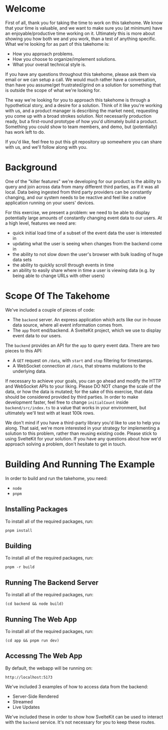 # Welcome

First of all, thank you for taking the time to work on this takehome.  We know that your time is valuable, and we want to make sure you (at minimum) have an enjoyable/productive time working on it.  Ultimately this is more about showing you how both we and you work, than a test of anything specific.  What we're looking for as part of this takehome is:

- How you approach problems.
- How you choose to organize/implement solutions.
- What your overall technical style is.

If you have any questions throughout this takehome, please ask them via email or we can setup a call.  We would much rather have a conversation, than have you assume/get frustrated/grind on a solution for something that is outside the scope of what we're looking for.

The way we're looking for you to approach this takehome is through a hypothetical story, and a desire for a solution.  Think of it like you're working with us, and a product manager is describing the market need, requesting you come up with a broad strokes solution.  Not necessarily production ready, but a first-round prototype of how you'd ultimately build a product.  Something you could show to team members, and demo, but (potentially) has work left to do.

If you'd like, feel free to put this git repository up somewhere you can share with us, and we'll follow along with you.

# Background

One of the "killer features" we're developing for our product is the ability to query and join across data from many different third parties, as if it was all local.  Data being ingested from third party providers can be constantly changing, and our system needs to be reactive and feel like a native application running on your users' devices.

For this exercise, we present a problem: we need to be able to display potentially large amounts of constantly changing event data to our users.  At a high level, features we need are:

- quick initial load time of a subset of the event data the user is interested in
- updating what the user is seeing when changes from the backend come in
- the ability to not slow down the user's browser with bulk loading of huge data sets
- the ability to quickly scroll through events in time
- an ability to easily share where in time a user is viewing data (e.g. by being able to change URLs with other users)

# Scope Of The Takehome

We've included a couple of pieces of code:

- The `backend` server.  An express application which acts like our in-house data source, where all event information comes from.
- The `app` front end/backend.  A SvelteKit project, which we use to display event data to our users.

The `backend` provides an API for the `app` to query event data.  There are two pieces to this API:

- A `GET` request on `/data`, with `start` and `stop` filtering for timestamps.
- A WebSocket connection at `/data`, that streams mutations to the underlying data.

If necessary to achieve your goals, you can go ahead and modify the HTTP and WebSocket APIs to your liking.  Please DO NOT change the scale of the data, or how the data is mutated; for the sake of this exercise, that data should be considered provided by third parties.  In order to make development faster, feel free to change `initialCount` inside `backend/src/index.ts` to a value that works in your environment, but ultimately we'll test with at least 100k rows.

We don't mind if you have a third-party library you'd like to use to help you along.  That said, we're more interested in your strategy for implementing a solution to this problem, rather than reusing existing code.  Please stick to using SvelteKit for your solution.  If you have any questions about how we'd approach solving a problem, don't hesitate to get in touch.

# Building And Running The Example

In order to build and run the takehome, you need:

- `node`
- `pnpm`

## Installing Packages

To install all of the required packages, run:

```
pnpm install
```

## Building

To install all of the required packages, run:

```
pnpm -r build
```

## Running The Backend Server

To install all of the required packages, run:

```
(cd backend && node build)
```

## Running The Web App

To install all of the required packages, run:

```
(cd app && pnpm run dev)
```

## Accessng The Web App

By default, the webapp will be running on:

    http://localhost:5173

We've included 3 examples of how to access data from the backend:

- Server-Side Rendered
- Streamed
- Live Updates

We've included these in order to show how SvelteKit can be used to interact with the `backend` service.  It's not necessary for you to keep these routes.
